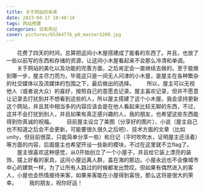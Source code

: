 ```yaml
---
title: 关于网站的未来
date: 2023-04-17 18:48:14
tags: 网站搭建
categories: 日有所记
cover: pictures/65364776_p0_master1200.jpg
---
```

　　花费了四天的时间，总算把这间小木屋搭建成了能看的东西了。并且，也放了一些以前写的东西和存储的资源，让这间小木屋看起来不会那么冷清和单调。
　　关于网站的美化以及功能的完善方面，之后肯定会一直继续去做的。至于能做到哪一步，屋主尽力而为，毕竟这只是一间无人问津的小木屋，是屋主在各种繁杂的社交媒体以及流媒体的包围之下，最后做出的选择。
　　所以，屋主可以无视他人（或者说大众）的喜好，按照自己的意愿去记录。屋主喜欢记录，但并不愿意让记录去打扰到并不想看到这些的人，所以屋主搭建了这个小木屋。我会坚持更新这个网站，并且其中相当多的内容应该会是在他人看起来比较无聊的东西，不过，这并不会打扰到别人，并且如果有真正感兴趣的人，我的朋友，也希望这些东西能得到你真诚的祝福。
　　目前屋主设立了美图（分享好的图片）、小说（屋主自己也不知道之后会不会更新，可能要很久很久之后吧）、技术方面的文章（比如unity，但目前很菜，只能简单分享一些）和日记（平时吹吹水，证明屋主还活着）等方面的内容，后面屋主也希望开设一些新的模块，不过在这里就不立flag了。
　　屋主很喜欢这种感觉，从0开始创立了一个小屋子，并且给它装上漂亮的装饰，摆上好看的家具，这间小屋远离人群，盖在海的那边。小屋永远也不会像城市中心的建筑一样，为了让所有人路过的时候都发出赞叹。但如果有偶然进入的客人，小屋也会热情接待来客，如果来客能在小屋得到喜悦，那么这将是很大的荣幸。
　　我的朋友，祝你好运！